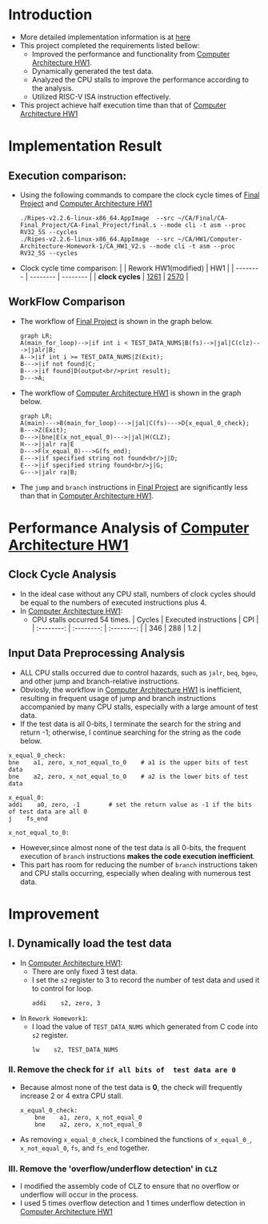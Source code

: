 # Introduction
- More detailed implementation information is at [here](https://hackmd.io/@c3qLIGuDRtWykAmg5L50Ww/CA-Final/https%3A%2F%2Fhackmd.io%2F%40c3qLIGuDRtWykAmg5L50Ww%2FCA-Final-Intro)
- This project completed the requirements listed bellow:
  - Improved the performance and functionality from [Computer Architecture HW1](https://github.com/PoChuan994/Computer-Architecture-Homework-1).
  - Dynamically generated the test data.
  - Analyzed the CPU stalls to improve the performance according to the analysis.
  - Utilized RISC-V ISA instruction effectively.
- This project achieve half execution time than that of [Computer Architecture HW1](https://github.com/PoChuan994/Computer-Architecture-Homework-1)
# Implementation Result
## Execution comparison:
  - Using the following commands to compare the clock cycle times of [Final Project](https://github.com/PoChuan994/CA-Final_Project/) and [Computer Architecture HW1](https://github.com/PoChuan994/Computer-Architecture-Homework-1)
    ```shell=
    ./Ripes-v2.2.6-linux-x86_64.AppImage  --src ~/CA/Final/CA-Final_Project/CA-Final_Project/final.s --mode cli -t asm --proc RV32_5S --cycles
    ./Ripes-v2.2.6-linux-x86_64.AppImage  --src ~/CA/HW1/Computer-Architecture-Homework-1/CA_HW1_V2.s --mode cli -t asm --proc RV32_5S --cycles
    ```
  - Clock cycle time comparison:
    |  | Rework HW1(modified) | HW1 |
    | -------- | -------- | -------- |
    | **clock cycles**     | [1261](https://hackmd.io/_uploads/SJWADPWKp.png) |    [2570](https://hackmd.io/_uploads/H1okOvWFa.png) |
## WorkFlow Comparison
- The workflow of [Final Project](https://github.com/PoChuan994/CA-Final_Project/) is shown in the graph below.
  ```mermaid
  graph LR;
  A(main_for_loop)-->|if int i < TEST_DATA_NUMS|B(fs)-->|jal|C(clz)--->|jalr|B;
  A-->|if int i >= TEST_DATA_NUMS|Z(Exit);
  B--->|if not found|C;
  B--->|if found|D(output<br/>print result);
  D--->A;
  ```
- The workflow of [Computer Architecture HW1](https://github.com/PoChuan994/Computer-Architecture-Homework-1) is shown in the graph below.
  ``` mermaid
  graph LR;
  A(main)--->B(main_for_loop)--->|jal|C(fs)--->D{x_equal_0_check};
  B--->Z(Exit);
  D--->|bne|E(x_not_equal_0)--->|jal|H(CLZ);
  H--->|jalr ra|E
  D--->F(x_equal_0)--->G(fs_end);
  E--->|if specified string not found<br/>j|D;
  E--->|if specified string found<br/>j|G;
  G--->|jalr ra|B;
  ```
- The `jump` and `branch` instructions in [Final Project](https://github.com/PoChuan994/CA-Final_Project/) are significantly less than that in [Computer Architecture HW1](https://github.com/PoChuan994/Computer-Architecture-Homework-1).
# Performance Analysis of [Computer Architecture HW1](https://github.com/PoChuan994/Computer-Architecture-Homework-1)
## Clock Cycle Analysis
- In the ideal case without any CPU stall, numbers of clock cycles should be equal to the numbers of executed instructions plus 4.
- In [Computer Architecture HW1](https://github.com/PoChuan994/Computer-Architecture-Homework-1):
  - CPU stalls occurred 54 times.
    | Cycles | Executed instructions | CPI |
    | :--------: | :--------: | :--------: |
    | 346     | 288     | 1.2     |
## Input Data Preprocessing Analysis
- ALL CPU stalls occurred due to control hazards, such as `jalr`, `beq`, `bgeu`, and other jump and branch-relative instructions.
- Obviosly, the workflow in [Computer Architecture HW1](https://github.com/PoChuan994/Computer-Architecture-Homework-1) is inefficient, resulting in frequent usage of jump and branch instructions accompanied by many CPU stalls, especially with a large amount of test data.
- If the test data is all 0-bits, I terminate the search for the string and return -1; otherwise, I continue searching for the string as the code below.
```assembly=
x_equal_0_check:
bne    a1, zero, x_not_equal_to_0    # a1 is the upper bits of test data
bne    a2, zero, x_not_equal_to_0    # a2 is the lower bits of test data

x_equal_0:
addi    a0, zero, -1        # set the return value as -1 if the bits of test data are all 0
j    fs_end
        
x_not_equal_to_0:
```
- However,since almost none of the test data is all 0-bits, the frequent execution of `branch` instructions **makes the code execution inefficient**.
- This part has room for reducing the number of `branch` instructions taken and CPU stalls occurring, especially when dealing with numerous test data.
# Improvement
## I. Dynamically load the test data
- In [Computer Architecture HW1](https://github.com/PoChuan994/Computer-Architecture-Homework-1):
    - There are only fixed 3 test data.
    - I set the `s2` register to 3 to record the number of test data and used it to control for loop. 
        ```assembly
        addi    s2, zero, 3
        ```
- In `Rework Homework1`:
    - I load the value of `TEST_DATA_NUMS` which generated from C code into `s2` register.
        ```assembly
        lw    s2, TEST_DATA_NUMS
        ```
### II. Remove the check for `if all bits of  test data are 0`
- Because almost none of the test data is **0**, the check will frequently increase 2 or  4 extra CPU stall.
    ```assembly
    x_equal_0_check:
        bne    a1, zero, x_not_equal_0
        bne    a2, zero, x_not_equal_0
    ```
- As removing `x_equal_0_check`, I combined the functions of `x_equal_0_`, `x_not_equal_0`, `fs`, and `fs_end` together.
### III. Remove the 'overflow/underflow detection' in `CLZ`
- I modified the assembly code of CLZ to ensure that no overflow or underflow will occur in the process.
- I used 5 times overflow detection and 1 times underflow detection in [Computer Architecture HW1](https://github.com/PoChuan994/Computer-Architecture-Homework-1)
